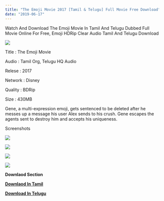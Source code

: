 ```yaml
---
title: "The Emoji Movie 2017 [Tamil & Telugu] Full Movie Free Download"
date: "2019-06-17"
---
```


Watch And Download The Emoji Movie In Tamil And Telugu Dubbed Full Movie Online For Free, Emoji HDRip Clear Audio Tamil And Telugu Download

[![](https://1.bp.blogspot.com/-D3maV49lljc/XQduXTzBrWI/AAAAAAAABtg/LnVQ_1Q6IcsS4Sz7UQt5YOpTGf0H1QuhgCLcBGAs/s320/images-15.jpeg)](https://1.bp.blogspot.com/-D3maV49lljc/XQduXTzBrWI/AAAAAAAABtg/LnVQ_1Q6IcsS4Sz7UQt5YOpTGf0H1QuhgCLcBGAs/s1600/images-15.jpeg)

Title : The Emoji Movie

Audio : Tamil Org, Telugu HQ Audio

Relese : 2017

Network : Disney

Quality : BDRip 

Size : 430MB

Gene, a multi-expression emoji, gets sentenced to be deleted after he messes up a message his user Alex sends to his crush. Gene escapes the agents sent to destroy him and accepts his uniqueness.

Screenshots

[![](https://1.bp.blogspot.com/-k0dw8csgL_k/XQdu-WlL_BI/AAAAAAAABto/Zzgp7AGIuXUjVU4L8m969w1T7oA2N299ACLcBGAs/s320/Screenshot_2019-06-17-15-42-56.jpg)](https://1.bp.blogspot.com/-k0dw8csgL_k/XQdu-WlL_BI/AAAAAAAABto/Zzgp7AGIuXUjVU4L8m969w1T7oA2N299ACLcBGAs/s1600/Screenshot_2019-06-17-15-42-56.jpg)

[![](https://1.bp.blogspot.com/-5OqWKxk0R7E/XQdu_icy2tI/AAAAAAAABts/dq1mcgyGj3o63mg1KQQVnBCLMk_lqb5WQCLcBGAs/s320/Screenshot_2019-06-17-15-43-24.jpg)](https://1.bp.blogspot.com/-5OqWKxk0R7E/XQdu_icy2tI/AAAAAAAABts/dq1mcgyGj3o63mg1KQQVnBCLMk_lqb5WQCLcBGAs/s1600/Screenshot_2019-06-17-15-43-24.jpg)

[![](https://1.bp.blogspot.com/-NfjC_WLQSpQ/XQdu_itxlrI/AAAAAAAABtw/laho7nFdrRMpt-ch54kqjKybcybCKsqowCLcBGAs/s320/Screenshot_2019-06-17-15-44-04.jpg)](https://1.bp.blogspot.com/-NfjC_WLQSpQ/XQdu_itxlrI/AAAAAAAABtw/laho7nFdrRMpt-ch54kqjKybcybCKsqowCLcBGAs/s1600/Screenshot_2019-06-17-15-44-04.jpg)

[![](https://1.bp.blogspot.com/-BncWGkQFcF0/XQdvA2_rPhI/AAAAAAAABt0/Ih98W1BJmPY9Omtvvcc_lHxMTUlvSOVIACLcBGAs/s320/Screenshot_2019-06-17-15-44-17.jpg)](https://1.bp.blogspot.com/-BncWGkQFcF0/XQdvA2_rPhI/AAAAAAAABt0/Ih98W1BJmPY9Omtvvcc_lHxMTUlvSOVIACLcBGAs/s1600/Screenshot_2019-06-17-15-44-17.jpg)

**Downlaod Section**

**[Downlaod In Tamil](https://clk.ink/ORDGBax)**

**[Download In Telugu](https://clk.ink/wf72E)**
